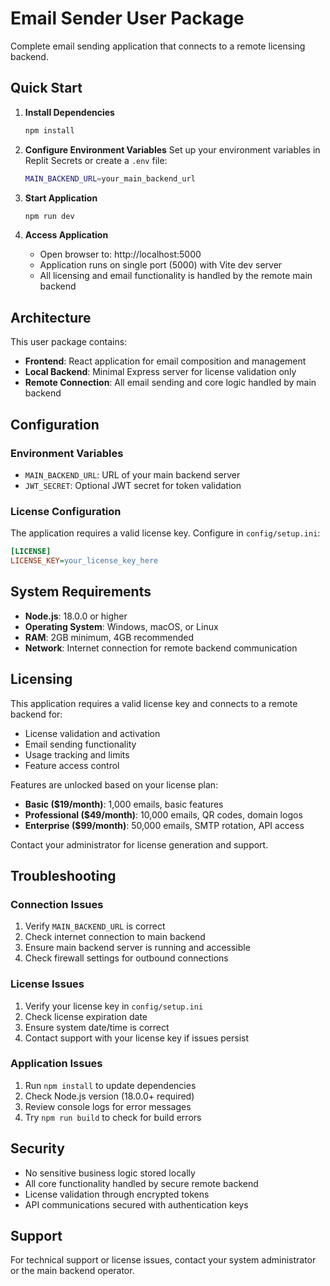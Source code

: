 
# Email Sender User Package

Complete email sending application that connects to a remote licensing backend.

## Quick Start

1. **Install Dependencies**
   ```bash
   npm install
   ```

2. **Configure Environment Variables**
   Set up your environment variables in Replit Secrets or create a `.env` file:
   ```bash
   MAIN_BACKEND_URL=your_main_backend_url
   ```

3. **Start Application**
   ```bash
   npm run dev
   ```

4. **Access Application**
   - Open browser to: http://localhost:5000
   - Application runs on single port (5000) with Vite dev server
   - All licensing and email functionality is handled by the remote main backend

## Architecture

This user package contains:
- **Frontend**: React application for email composition and management
- **Local Backend**: Minimal Express server for license validation only
- **Remote Connection**: All email sending and core logic handled by main backend

## Configuration

### Environment Variables
- `MAIN_BACKEND_URL`: URL of your main backend server
- `JWT_SECRET`: Optional JWT secret for token validation

### License Configuration
The application requires a valid license key. Configure in `config/setup.ini`:
```ini
[LICENSE]
LICENSE_KEY=your_license_key_here
```

## System Requirements

- **Node.js**: 18.0.0 or higher
- **Operating System**: Windows, macOS, or Linux
- **RAM**: 2GB minimum, 4GB recommended
- **Network**: Internet connection for remote backend communication

## Licensing

This application requires a valid license key and connects to a remote backend for:
- License validation and activation
- Email sending functionality
- Usage tracking and limits
- Feature access control

Features are unlocked based on your license plan:
- **Basic ($19/month)**: 1,000 emails, basic features
- **Professional ($49/month)**: 10,000 emails, QR codes, domain logos  
- **Enterprise ($99/month)**: 50,000 emails, SMTP rotation, API access

Contact your administrator for license generation and support.

## Troubleshooting

### Connection Issues
1. Verify `MAIN_BACKEND_URL` is correct
2. Check internet connection to main backend
3. Ensure main backend server is running and accessible
4. Check firewall settings for outbound connections

### License Issues
1. Verify your license key in `config/setup.ini`
2. Check license expiration date
3. Ensure system date/time is correct
4. Contact support with your license key if issues persist

### Application Issues
1. Run `npm install` to update dependencies
2. Check Node.js version (18.0.0+ required)
3. Review console logs for error messages
4. Try `npm run build` to check for build errors

## Security

- No sensitive business logic stored locally
- All core functionality handled by secure remote backend
- License validation through encrypted tokens
- API communications secured with authentication keys

## Support

For technical support or license issues, contact your system administrator or the main backend operator.
